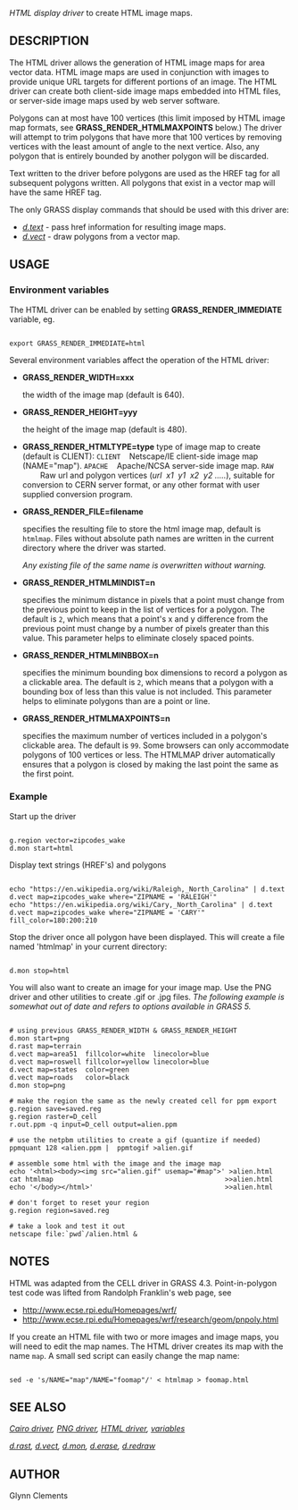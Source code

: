 
*HTML display driver* to create HTML image maps.

## DESCRIPTION

The HTML driver allows the generation of HTML image maps for area
vector data. HTML image maps are used in conjunction with images to
provide unique URL targets for different portions of an image. The
HTML driver can create both client-side image maps embedded into HTML
files, or server-side image maps used by web server software.

Polygons can at most have 100 vertices (this limit imposed by HTML
image map formats, see **GRASS\_RENDER\_HTMLMAXPOINTS** below.) The driver
will attempt to trim polygons that have more that 100 vertices by
removing vertices with the least amount of angle to the next
vertice. Also, any polygon that is entirely bounded by another polygon
will be discarded.

Text written to the driver before polygons are used as the HREF tag
for all subsequent polygons written. All polygons that exist in a
vector map will have the same HREF tag.

The only GRASS display commands that should be used with this driver
are:

* *[d.text](d.text.html)* - pass href
  information for resulting image maps.
* *[d.vect](d.vect.html)* - draw polygons from a
  vector map.

## USAGE

### Environment variables

The HTML driver can be enabled by
setting **GRASS\_RENDER\_IMMEDIATE** variable, eg.

```

export GRASS_RENDER_IMMEDIATE=html

```

Several environment variables affect the operation of the HTML driver:

* **GRASS\_RENDER\_WIDTH=xxx**

  the width of the image map (default is 640).
* **GRASS\_RENDER\_HEIGHT=yyy**

  the height of the image map (default is 480).
* **GRASS\_RENDER\_HTMLTYPE=type**
   type of image map to create
  (default is CLIENT):
  `CLIENT`    Netscape/IE client-side
  image map (NAME="map").
  `APACHE`    Apache/NCSA server-side image
  map.
  `RAW`
          Raw url and polygon
  vertices (*url  x1  y1  x2  y2
  .....*), suitable for conversion to CERN server format, or
  any other format with user supplied conversion program.
* **GRASS\_RENDER\_FILE=filename**

  specifies the resulting file to store the html image map, default
  is `htmlmap`. Files without absolute path names are written
  in the current directory where the driver was started.

  *Any existing file of the same name is overwritten without
  warning.*
* **GRASS\_RENDER\_HTMLMINDIST=n**

  specifies the minimum distance in pixels that a point must change
  from the previous point to keep in the list of vertices for a
  polygon. The default is `2`, which means that a point's x
  and y difference from the previous point must change by a number
  of pixels greater than this value. This parameter helps to
  eliminate closely spaced points.
* **GRASS\_RENDER\_HTMLMINBBOX=n**

  specifies the minimum bounding box dimensions to record a polygon
  as a clickable area. The default is `2`, which means that a
  polygon with a bounding box of less than this value is not
  included. This parameter helps to eliminate polygons than are a
  point or line.
* **GRASS\_RENDER\_HTMLMAXPOINTS=n**

  specifies the maximum number of vertices included in a polygon's
  clickable area. The default is `99`. Some browsers can only
  accommodate polygons of 100 vertices or less. The HTMLMAP driver
  automatically ensures that a polygon is closed by making the last
  point the same as the first point.

### Example

Start up the driver

```

g.region vector=zipcodes_wake
d.mon start=html

```

Display text strings (HREF's) and polygons

```

echo "https://en.wikipedia.org/wiki/Raleigh,_North_Carolina" | d.text
d.vect map=zipcodes_wake where="ZIPNAME = 'RALEIGH'"
echo "https://en.wikipedia.org/wiki/Cary,_North_Carolina" | d.text
d.vect map=zipcodes_wake where="ZIPNAME = 'CARY'" fill_color=180:200:210

```

Stop the driver once all polygon have been displayed. This will create
a file named 'htmlmap' in your current directory:

```

d.mon stop=html

```

You will also want to create an image for your image map. Use the PNG
driver and other utilities to create .gif or .jpg files.
*The following example is somewhat out of date and refers to options
available in GRASS 5.*

```

# using previous GRASS_RENDER_WIDTH & GRASS_RENDER_HEIGHT
d.mon start=png
d.rast map=terrain
d.vect map=area51  fillcolor=white  linecolor=blue
d.vect map=roswell fillcolor=yellow linecolor=blue
d.vect map=states  color=green
d.vect map=roads   color=black
d.mon stop=png

# make the region the same as the newly created cell for ppm export
g.region save=saved.reg
g.region raster=D_cell
r.out.ppm -q input=D_cell output=alien.ppm

# use the netpbm utilities to create a gif (quantize if needed)
ppmquant 128 <alien.ppm |  ppmtogif >alien.gif

# assemble some html with the image and the image map
echo '<html><body><img src="alien.gif" usemap="#map">' >alien.html
cat htmlmap                                           >>alien.html
echo '</body></html>'                                 >>alien.html

# don't forget to reset your region
g.region region=saved.reg

# take a look and test it out
netscape file:`pwd`/alien.html &

```

## NOTES

HTML was adapted from the CELL driver in GRASS 4.3.
Point-in-polygon test code was lifted from Randolph Franklin's web
page, see

* <http://www.ecse.rpi.edu/Homepages/wrf/>
* <http://www.ecse.rpi.edu/Homepages/wrf/research/geom/pnpoly.html>

If you create an HTML file with two or more images and image maps, you
will need to edit the map names. The HTML driver creates its map
with the name
`map`. A small sed script can easily change the map name:

```

sed -e 's/NAME="map"/NAME="foomap"/' < htmlmap > foomap.html

```

## SEE ALSO

*[Cairo driver](cairodriver.html),
[PNG driver](pngdriver.html),
[HTML driver](htmldriver.html),
[variables](variables.html)*

*[d.rast](d.rast.html),
[d.vect](d.vect.html),
[d.mon](d.mon.html),
[d.erase](d.erase.html),
[d.redraw](d.redraw.html)*

## AUTHOR

Glynn Clements
